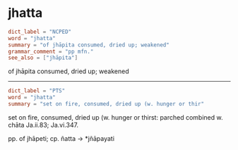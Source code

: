 # jhatta

``` toml
dict_label = "NCPED"
word = "jhatta"
summary = "of jhāpita consumed, dried up; weakened"
grammar_comment = "pp mfn."
see_also = ["jhāpita"]
```

of jhāpita consumed, dried up; weakened

--------------------

``` toml
dict_label = "PTS"
word = "jhatta"
summary = "set on fire, consumed, dried up (w. hunger or thir"
```

set on fire, consumed, dried up (w. hunger or thirst: parched combined w. chāta Ja.ii.83; Ja.vi.347.

pp. of jhāpeti; cp. ñatta → \*jñāpayati

